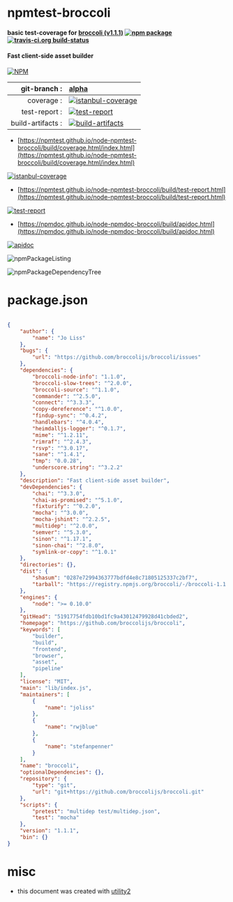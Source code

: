 # npmtest-broccoli

#### basic test-coverage for  [broccoli (v1.1.1)](https://github.com/broccolijs/broccoli)  [![npm package](https://img.shields.io/npm/v/npmtest-broccoli.svg?style=flat-square)](https://www.npmjs.org/package/npmtest-broccoli) [![travis-ci.org build-status](https://api.travis-ci.org/npmtest/node-npmtest-broccoli.svg)](https://travis-ci.org/npmtest/node-npmtest-broccoli)

#### Fast client-side asset builder

[![NPM](https://nodei.co/npm/broccoli.png?downloads=true&downloadRank=true&stars=true)](https://www.npmjs.com/package/broccoli)

| git-branch : | [alpha](https://github.com/npmtest/node-npmtest-broccoli/tree/alpha)|
|--:|:--|
| coverage : | [![istanbul-coverage](https://npmtest.github.io/node-npmtest-broccoli/build/coverage.badge.svg)](https://npmtest.github.io/node-npmtest-broccoli/build/coverage.html/index.html)|
| test-report : | [![test-report](https://npmtest.github.io/node-npmtest-broccoli/build/test-report.badge.svg)](https://npmtest.github.io/node-npmtest-broccoli/build/test-report.html)|
| build-artifacts : | [![build-artifacts](https://npmtest.github.io/node-npmtest-broccoli/glyphicons_144_folder_open.png)](https://github.com/npmtest/node-npmtest-broccoli/tree/gh-pages/build)|

- [https://npmtest.github.io/node-npmtest-broccoli/build/coverage.html/index.html](https://npmtest.github.io/node-npmtest-broccoli/build/coverage.html/index.html)

[![istanbul-coverage](https://npmtest.github.io/node-npmtest-broccoli/build/screenCapture.buildCi.browser.%252Ftmp%252Fbuild%252Fcoverage.lib.html.png)](https://npmtest.github.io/node-npmtest-broccoli/build/coverage.html/index.html)

- [https://npmtest.github.io/node-npmtest-broccoli/build/test-report.html](https://npmtest.github.io/node-npmtest-broccoli/build/test-report.html)

[![test-report](https://npmtest.github.io/node-npmtest-broccoli/build/screenCapture.buildCi.browser.%252Ftmp%252Fbuild%252Ftest-report.html.png)](https://npmtest.github.io/node-npmtest-broccoli/build/test-report.html)

- [https://npmdoc.github.io/node-npmdoc-broccoli/build/apidoc.html](https://npmdoc.github.io/node-npmdoc-broccoli/build/apidoc.html)

[![apidoc](https://npmdoc.github.io/node-npmdoc-broccoli/build/screenCapture.buildCi.browser.%252Ftmp%252Fbuild%252Fapidoc.html.png)](https://npmdoc.github.io/node-npmdoc-broccoli/build/apidoc.html)

![npmPackageListing](https://npmtest.github.io/node-npmtest-broccoli/build/screenCapture.npmPackageListing.svg)

![npmPackageDependencyTree](https://npmtest.github.io/node-npmtest-broccoli/build/screenCapture.npmPackageDependencyTree.svg)



# package.json

```json

{
    "author": {
        "name": "Jo Liss"
    },
    "bugs": {
        "url": "https://github.com/broccolijs/broccoli/issues"
    },
    "dependencies": {
        "broccoli-node-info": "1.1.0",
        "broccoli-slow-trees": "^2.0.0",
        "broccoli-source": "^1.1.0",
        "commander": "^2.5.0",
        "connect": "^3.3.3",
        "copy-dereference": "^1.0.0",
        "findup-sync": "^0.4.2",
        "handlebars": "^4.0.4",
        "heimdalljs-logger": "^0.1.7",
        "mime": "^1.2.11",
        "rimraf": "^2.4.3",
        "rsvp": "^3.0.17",
        "sane": "^1.4.1",
        "tmp": "0.0.28",
        "underscore.string": "^3.2.2"
    },
    "description": "Fast client-side asset builder",
    "devDependencies": {
        "chai": "^3.3.0",
        "chai-as-promised": "^5.1.0",
        "fixturify": "^0.2.0",
        "mocha": "^3.0.0",
        "mocha-jshint": "^2.2.5",
        "multidep": "^2.0.0",
        "semver": "^5.3.0",
        "sinon": "^1.17.1",
        "sinon-chai": "^2.8.0",
        "symlink-or-copy": "^1.0.1"
    },
    "directories": {},
    "dist": {
        "shasum": "0287e72994363777bdfd4e8c71805125337c2bf7",
        "tarball": "https://registry.npmjs.org/broccoli/-/broccoli-1.1.1.tgz"
    },
    "engines": {
        "node": ">= 0.10.0"
    },
    "gitHead": "51917754fdb10bd1fc9a43012479928d41cbded2",
    "homepage": "https://github.com/broccolijs/broccoli",
    "keywords": [
        "builder",
        "build",
        "frontend",
        "browser",
        "asset",
        "pipeline"
    ],
    "license": "MIT",
    "main": "lib/index.js",
    "maintainers": [
        {
            "name": "joliss"
        },
        {
            "name": "rwjblue"
        },
        {
            "name": "stefanpenner"
        }
    ],
    "name": "broccoli",
    "optionalDependencies": {},
    "repository": {
        "type": "git",
        "url": "git+https://github.com/broccolijs/broccoli.git"
    },
    "scripts": {
        "pretest": "multidep test/multidep.json",
        "test": "mocha"
    },
    "version": "1.1.1",
    "bin": {}
}
```



# misc
- this document was created with [utility2](https://github.com/kaizhu256/node-utility2)
